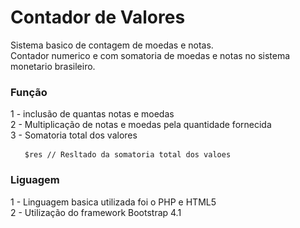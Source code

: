 <h1>Contador de Valores</h1>

Sistema basico de contagem de moedas e notas.<br>
Contador numerico e com somatoria de moedas e notas no sistema monetario brasileiro.

<h3>Função</h3>
1 - inclusão de quantas notas e moedas<br>
2 - Multiplicação de notas e moedas pela quantidade fornecida<br>
3 - Somatoria total dos valores 

<pre> <code>  $res // Resltado da somatoria total dos valoes </code> </pre>

<h3>Liguagem</h3>
1 - Linguagem basica utilizada foi o PHP e HTML5<br>
2 - Utilização do framework Bootstrap 4.1<br>

